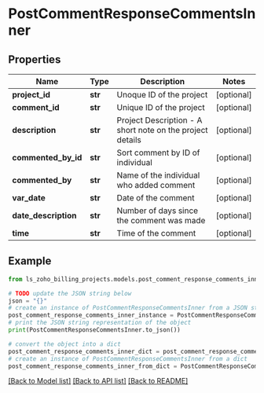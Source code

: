 # PostCommentResponseCommentsInner


## Properties

Name | Type | Description | Notes
------------ | ------------- | ------------- | -------------
**project_id** | **str** | Unoque ID of the project | [optional] 
**comment_id** | **str** | Unique ID of the project | [optional] 
**description** | **str** | Project Description - A short note on the project details | [optional] 
**commented_by_id** | **str** | Sort comment by ID of individual | [optional] 
**commented_by** | **str** | Name of the individual who added comment | [optional] 
**var_date** | **str** | Date of the comment | [optional] 
**date_description** | **str** | Number of days since the comment was made | [optional] 
**time** | **str** | Time of the comment | [optional] 

## Example

```python
from ls_zoho_billing_projects.models.post_comment_response_comments_inner import PostCommentResponseCommentsInner

# TODO update the JSON string below
json = "{}"
# create an instance of PostCommentResponseCommentsInner from a JSON string
post_comment_response_comments_inner_instance = PostCommentResponseCommentsInner.from_json(json)
# print the JSON string representation of the object
print(PostCommentResponseCommentsInner.to_json())

# convert the object into a dict
post_comment_response_comments_inner_dict = post_comment_response_comments_inner_instance.to_dict()
# create an instance of PostCommentResponseCommentsInner from a dict
post_comment_response_comments_inner_from_dict = PostCommentResponseCommentsInner.from_dict(post_comment_response_comments_inner_dict)
```
[[Back to Model list]](../README.md#documentation-for-models) [[Back to API list]](../README.md#documentation-for-api-endpoints) [[Back to README]](../README.md)



